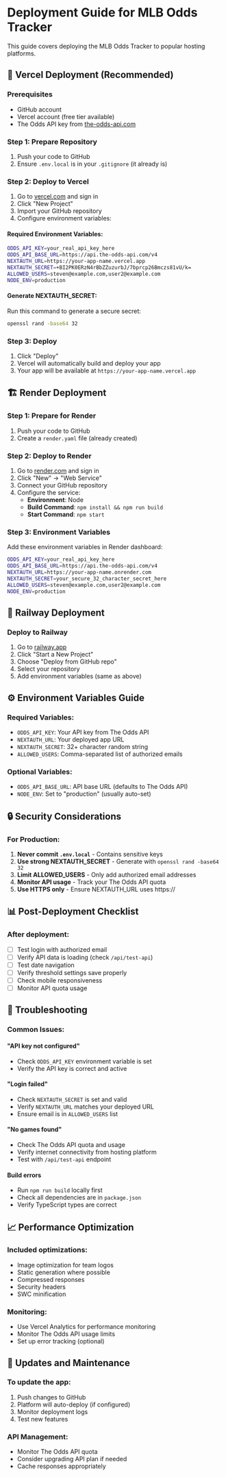 # Deployment Guide for MLB Odds Tracker

This guide covers deploying the MLB Odds Tracker to popular hosting platforms.

## 🚀 Vercel Deployment (Recommended)

### Prerequisites
- GitHub account
- Vercel account (free tier available)
- The Odds API key from [the-odds-api.com](http://the-odds-api.com)

### Step 1: Prepare Repository
1. Push your code to GitHub
2. Ensure `.env.local` is in your `.gitignore` (it already is)

### Step 2: Deploy to Vercel
1. Go to [vercel.com](https://vercel.com) and sign in
2. Click "New Project"
3. Import your GitHub repository
4. Configure environment variables:

#### Required Environment Variables:
```bash
ODDS_API_KEY=your_real_api_key_here
ODDS_API_BASE_URL=https://api.the-odds-api.com/v4
NEXTAUTH_URL=https://your-app-name.vercel.app
NEXTAUTH_SECRET=+BI2PK0ERzN4rBbZZuzurbJ/7bprcp26Bmczs81vU/k=
ALLOWED_USERS=steven@example.com,user2@example.com
NODE_ENV=production
```

#### Generate NEXTAUTH_SECRET:
Run this command to generate a secure secret:
```bash
openssl rand -base64 32
```

### Step 3: Deploy
1. Click "Deploy"
2. Vercel will automatically build and deploy your app
3. Your app will be available at `https://your-app-name.vercel.app`

## 🏗️ Render Deployment

### Step 1: Prepare for Render
1. Push your code to GitHub
2. Create a `render.yaml` file (already created)

### Step 2: Deploy to Render
1. Go to [render.com](https://render.com) and sign in
2. Click "New" → "Web Service"
3. Connect your GitHub repository
4. Configure the service:
   - **Environment**: Node
   - **Build Command**: `npm install && npm run build`
   - **Start Command**: `npm start`

### Step 3: Environment Variables
Add these environment variables in Render dashboard:
```bash
ODDS_API_KEY=your_real_api_key_here
ODDS_API_BASE_URL=https://api.the-odds-api.com/v4
NEXTAUTH_URL=https://your-app-name.onrender.com
NEXTAUTH_SECRET=your_secure_32_character_secret_here
ALLOWED_USERS=steven@example.com,user2@example.com
NODE_ENV=production
```

## 🔧 Railway Deployment

### Deploy to Railway
1. Go to [railway.app](https://railway.app)
2. Click "Start a New Project"
3. Choose "Deploy from GitHub repo"
4. Select your repository
5. Add environment variables (same as above)

## ⚙️ Environment Variables Guide

### Required Variables:
- `ODDS_API_KEY`: Your API key from The Odds API
- `NEXTAUTH_URL`: Your deployed app URL
- `NEXTAUTH_SECRET`: 32+ character random string
- `ALLOWED_USERS`: Comma-separated list of authorized emails

### Optional Variables:
- `ODDS_API_BASE_URL`: API base URL (defaults to The Odds API)
- `NODE_ENV`: Set to "production" (usually auto-set)

## 🔒 Security Considerations

### For Production:
1. **Never commit `.env.local`** - Contains sensitive keys
2. **Use strong NEXTAUTH_SECRET** - Generate with `openssl rand -base64 32`
3. **Limit ALLOWED_USERS** - Only add authorized email addresses
4. **Monitor API usage** - Track your The Odds API quota
5. **Use HTTPS only** - Ensure NEXTAUTH_URL uses https://

## 📊 Post-Deployment Checklist

### After deployment:
- [ ] Test login with authorized email
- [ ] Verify API data is loading (check `/api/test-api`)
- [ ] Test date navigation
- [ ] Verify threshold settings save properly
- [ ] Check mobile responsiveness
- [ ] Monitor API quota usage

## 🐛 Troubleshooting

### Common Issues:

#### "API key not configured"
- Check `ODDS_API_KEY` environment variable is set
- Verify the API key is correct and active

#### "Login failed"
- Check `NEXTAUTH_SECRET` is set and valid
- Verify `NEXTAUTH_URL` matches your deployed URL
- Ensure email is in `ALLOWED_USERS` list

#### "No games found"
- Check The Odds API quota and usage
- Verify internet connectivity from hosting platform
- Test with `/api/test-api` endpoint

#### Build errors
- Run `npm run build` locally first
- Check all dependencies are in `package.json`
- Verify TypeScript types are correct

## 📈 Performance Optimization

### Included optimizations:
- Image optimization for team logos
- Static generation where possible
- Compressed responses
- Security headers
- SWC minification

### Monitoring:
- Use Vercel Analytics for performance monitoring
- Monitor The Odds API usage limits
- Set up error tracking (optional)

## 🔄 Updates and Maintenance

### To update the app:
1. Push changes to GitHub
2. Platform will auto-deploy (if configured)
3. Monitor deployment logs
4. Test new features

### API Management:
- Monitor The Odds API quota
- Consider upgrading API plan if needed
- Cache responses appropriately
